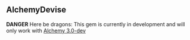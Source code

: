 ## AlchemyDevise

**DANGER** Here be dragons: This gem is currently in development and will only work with [Alchemy 3.0-dev](https://github.com/magiclabs/alchemy_cms/tree/3.0-dev)
